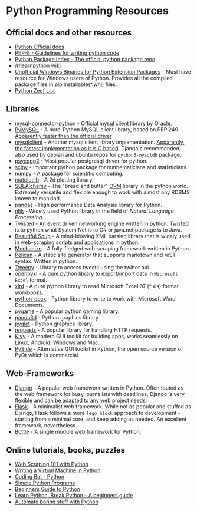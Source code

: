 # Python Programming Resources

## Official docs and other resources
- [Python Official docs](https://docs.python.org/)
- [PEP-8 - Guidelines for writing python code](https://www.python.org/dev/peps/pep-0008)
- [Python Package Index - The official python package repo](https://pypi.python.org/)
- [/r/learnpython wiki](https://www.reddit.com/r/learnpython/wiki/index#wiki_practice_python)
- [Unofficial Windows Binaries for Python Extension Packages](www.lfd.uci.edu/~gohlke/pythonlibs/) - Must have resource for Windows users of Python. Provides all the compiled package files in pip installable(*.whl) files.
- [Python Zeef List](https://python.zeef.com/alan.richmond)

## Libraries
- [mysql-connector-python](mysql-connector-python) - Official mysql client library by Oracle.
- [PyMySQL](https://pypi.org/project/PyMySQL/) - A pure-Python MySQL client library, based on PEP 249. [Apparently faster than the official driver](https://stackoverflow.com/a/25724855/849365)
- [mysqlclient](https://pypi.org/project/mysqlclient/) - Another mysql client library implementation.  [Apparently, the fastest implementation as it is C based](https://stackoverflow.com/a/25724855/849365). Django's recommended, also used by debian and ubuntu repos for `python3-mysqldb` package.
- [psycopg2](https://pypi.org/project/psycopg2/) - Most popular postgresql driver for python.
- [scipy](https://docs.scipy.org) - Important python package for mathematicians and statisticians.
- [numpy](http://www.numpy.org/) - A package for scientific computing.
- [matplotlib](http://matplotlib.org/) - A 2d plotting library.
- [SQLAlchemy](http://www.sqlalchemy.org/) - The "bread and butter" [ORM](https://en.wikipedia.org/wiki/Object-relational_mapping) library in the python world. Extremely versatile and flexible enough to work with almost any RDBMS known to mankind.
- [pandas](http://pandas.pydata.org/) - High performance Data Analysis library for Python.
- [nltk](http://www.nltk.org/) - Widely used Python library in the field of *Natural Language Processing*.
- [Twisted](https://twistedmatrix.com/) - An event driven networking engine written in python. Twisted is to python what System.Net is to C# or java.net package is to Java.
- [Beautiful Soup](http://www.crummy.com/software/BeautifulSoup/) - A mind-blowing XML parsing library that is widely used in web-scraping scripts and applications in python.
- [Mechanize](https://pypi.python.org/pypi/mechanize/) - A fully-fledged web-scraping framework written in Python.
- [Pelican](https://github.com/getpelican/pelican) - A static site generator that supports markdown and reST syntax. Written in python.
- [Tweepy](http://tweepy.readthedocs.io/) - Library to access tweets using the twitter api.
- [openpyxl](http://openpyxl.readthedocs.org) - A pure python library to export/import data in `Microsoft Excel` format.
- [xlrd](https://blogs.harvard.edu/rprasad/2014/06/16/reading-excel-with-python-xlrd/) - A pure python library to read Microsoft Excel 97 (*.xls) format workbooks.
- [python-docx](https://python-docx.readthedocs.io) - Python library to write to work with Microsoft Word Documents.
- [pygame](http://pygame.org/) - A popular python gaming library.
- [panda3d](https://www.panda3d.org/) - Python graphics library.
- [pyglet](http://www.pyglet.org/) - Python graphics library.
- [requests](http://docs.python-requests.org/en/latest/) - A popular library for handling HTTP requests.
- [Kivy](https://en.wikipedia.org/wiki/Kivy) - A modern GUI toolkit for building apps, works seamlessly on Linux, Android, Windows and Mac.
- [PySide](https://en.wikipedia.org/wiki/PySide) - Alternative GUI toolkit in Python, the open source version of PyQt which is commercial.

## Web-Frameworks
- [Django](https://www.djangoproject.com/) - A popular web framework written in Python. Often touted as the web framework for busy journalists with deadlines, Django is very flexible and can be adapted to any web project needs.
- [Flask](http://flask.pocoo.org) - A minimalist web framework. While not as popular and stuffed as Django, Flask follows a more `lego block` approach to development - starting from a minimal core, and keep adding as needed. An excellent framework, nevertheless.
- [Bottle](http://bottlepy.org/) - A single module web framework for Python.

## Online tutorials, books, puzzles
- [Web Scraping 101 with Python](http://www.gregreda.com/2013/03/03/web-scraping-101-with-python/)
- [Writing a Virtual Machine in Python](http://pythonguy.wordpress.com/2008/04/17/writing-a-virtual-machine-in-python/)
- [Coding Bat - Python](http://codingbat.com/python)
- [Simple Python Programs](https://wiki.python.org/moin/SimplePrograms)
- [Beginners Guide to Python](https://wiki.python.org/moin/BeginnersGuide)
- [Learn Python, Break Python - A beginners guide](http://learnpythonbreakpython.com/)
- [Automate boring stuff with Python](http://automatetheboringstuff.com/)
